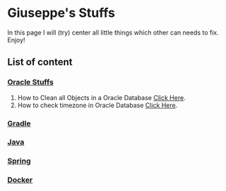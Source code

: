 # Giuseppe's Stuffs

In this page I will (try) center all little things which other can needs to fix. Enjoy! 

## List of content

### [Oracle Stuffs](oracle.md)
1. How to Clean all Objects in a Oracle Database [Click Here](oracle.md#how-to-clean-all-objects-of-database).
2. How to check timezone in Oracle Database [Click Here](oracle.md#how-to-check-oracle-timezone).


### [Gradle](gradle.md)


### [Java](java.md)


### [Spring](spring.md)


### [Docker](docker.md)

